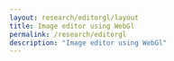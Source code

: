 ```yaml
---
layout: research/editorgl/layout
title: Image editor using WebGl
permalink: /research/editorgl
description: "Image editor using WebGl"
---
```

